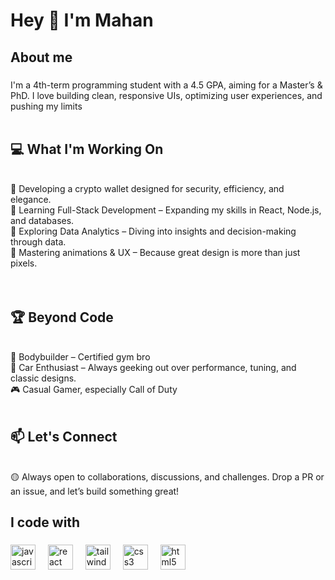<h1 align="left">Hey 👋 I'm Mahan</h1>

###

<h2 align="left">About me</h2>

###

<p align="left">I'm a 4th-term programming student with a 4.5 GPA, aiming for a Master’s & PhD. I love building clean, responsive UIs, optimizing user experiences, and pushing my limits<br><br> <h2>💻 What I'm Working On</h2><br>🔹 Developing a crypto wallet designed for security, efficiency, and elegance.<br>🔹 Learning Full-Stack Development – Expanding my skills in React, Node.js, and databases.<br>🔹 Exploring Data Analytics – Diving into insights and decision-making through data.<br>🔹 Mastering animations & UX – Because great design is more than just pixels.<br><br><br><h2>🏆 Beyond Code</h2><br>💪 Bodybuilder – Certified gym bro<br>🚗 Car Enthusiast – Always geeking out over performance, tuning, and classic designs.<br>🎮 Casual Gamer, especially Call of Duty <br><br><h2>📫 Let's Connect</h2><br>🟡 Always open to collaborations, discussions, and challenges. Drop a PR or an issue, and let’s build something great!</p>

###

<h2 align="left">I code with</h2>

###

<div align="left">
  <img src="https://skillicons.dev/icons?i=js" height="40" alt="javascript logo"  />
  <img width="12" />
  <img src="https://skillicons.dev/icons?i=react" height="40" alt="react logo"  />
  <img width="12" />
  <img src="https://cdn.simpleicons.org/tailwindcss/06B6D4" height="40" alt="tailwindcss logo"  />
  <img width="12" />
  <img src="https://skillicons.dev/icons?i=css" height="40" alt="css3 logo"  />
  <img width="12" />
  <img src="https://skillicons.dev/icons?i=html" height="40" alt="html5 logo"  />
</div>

###


